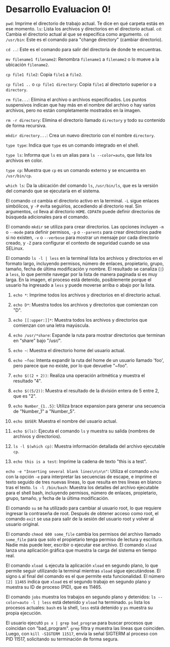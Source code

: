# Desarrollo Evaluacion 0!


`pwd`: Imprime el directorio de trabajo actual. Te dice en qué carpeta estás en ese momento.
`ls`: Lista los archivos y directorios en el directorio actual.
`cd`: Cambia el directorio actual al que se especifica como argumento.
`cd /usr/bin`: Este es el comando para "change directory" (cambiar directorio).



`cd ..`: Este es el comando para salir del directoria de donde te encuentras.



`mv filename1 filename2`: Renombra `filename1` a `filename2` o lo mueve a la ubicación `filename2`.
    
`cp file1 file2`: Copia `file1` a `file2`.
    
`cp file1 ..` o `cp file1 directory`: Copia `file1` al directorio superior o a `directory`.




 `rm file...`: Elimina el archivo o archivos especificados. Los puntos suspensivos indican que hay más en el nombre del archivo o hay varios archivos, pero no están completamente mostrados en la imagen.
    
`rm -r directory`: Elimina el directorio llamado `directory` y todo su contenido de forma recursiva.
    
`mkdir directory...`: Crea un nuevo directorio con el nombre `directory`. 



`type type`: Indica que `type` es un comando integrado en el shell.
    
`type ls`: Informa que `ls` es un alias para `ls --color=auto`, que lista los archivos en color.
    
`type cp`: Muestra que `cp` es un comando externo y se encuentra en `/usr/bin/cp`.
    
`which ls`: Da la ubicación del comando `ls`, `/usr/bin/ls`, que es la versión del comando que se ejecutaría en el sistema.



El comando `cd` cambia el directorio activo en la terminal. `-L` sigue enlaces simbólicos, y `-P` evita seguirlos, accediendo al directorio real. Sin argumentos, `cd` lleva al directorio `HOME`. `CDPATH` puede definir directorios de búsqueda adicionales para el comando.



El comando `mkdir` se utiliza para crear directorios. Las opciones incluyen `-m` o `--mode` para definir permisos, `-p` o `--parents` para crear directorios padre si no existen, `-v` o `--verbose` para mostrar un mensaje por cada directorio creado, y `-Z` para configurar el contexto de seguridad cuando se usa SELinux.


 
El comando `ls -l | less` en la terminal lista los archivos y directorios en el formato largo, incluyendo permisos, número de enlaces, propietario, grupo, tamaño, fecha de última modificación y nombre. El resultado se canaliza (`|`) a `less`, lo que permite navegar por la lista de manera paginada si es muy larga. En la imagen, el proceso está detenido, posiblemente porque el usuario ha ingresado a `less` y puede moverse arriba o abajo por la lista.



1.  `echo *`: Imprime todos los archivos y directorios en el directorio actual.
    
2.  `echo D*`: Muestra todos los archivos y directorios que comienzan con "D".
    
3.  `echo [[:upper:]]*`: Muestra todos los archivos y directorios que comienzan con una letra mayúscula.
    
4.  `echo /usr/*share`: Expande la ruta para mostrar directorios que terminan en "share" bajo "/usr/".
    
5.  `echo ~`: Muestra el directorio home del usuario actual.
    
6.  `echo ~foo`: Intenta expandir la ruta del home de un usuario llamado 'foo', pero parece que no existe, por lo que devuelve "~foo".
    
7.  `echo $((2 + 2))`: Realiza una operación aritmética y muestra el resultado "4".
    
8.  `echo $((5/2))`: Muestra el resultado de la división entera de 5 entre 2, que es "2".
    
9.  `echo Number_{1..5}`: Utiliza brace expansion para generar una secuencia de "Number_1" a "Number_5".
    
10.  `echo $USER`: Muestra el nombre del usuario actual.
    
11.  `echo $(ls)`: Ejecuta el comando `ls` y muestra su salida (nombres de archivos y directorios).
    
12.  `ls -l $(which cp)`: Muestra información detallada del archivo ejecutable `cp`.
    
13.  `echo this is a test`: Imprime la cadena de texto "this is a test".




`echo -e "Inserting several blank lines\n\n\n"`: Utiliza el comando `echo` con la opción `-e` para interpretar las secuencias de escape, e imprime el texto seguido de tres nuevas líneas, lo que resulta en tres líneas en blanco tras el texto.
`ls -l /bin/bash`: Muestra los detalles del archivo ejecutable para el shell bash, incluyendo permisos, número de enlaces, propietario, grupo, tamaño, y fecha de la última modificación.



El comando `su` se ha utilizado para cambiar al usuario root, lo que requiere ingresar la contraseña de root. Después de obtener acceso como root, el comando `exit` se usa para salir de la sesión del usuario root y volver al usuario original.



El comando `chmod 600 some_file` cambia los permisos del archivo llamado `some_file` para que solo el propietario tenga permiso de lectura y escritura. Nadie más puede leer, escribir o ejecutar ese archivo. El comando `xload` lanza una aplicación gráfica que muestra la carga del sistema en tiempo real.



El comando `xload &` ejecuta la aplicación `xload` en segundo plano, lo que permite seguir utilizando la terminal mientras `xload` sigue ejecutándose. El signo `&` al final del comando es el que permite esta funcionalidad. El número `[2] 11465` indica que `xload` es el segundo trabajo en segundo plano y muestra su ID de proceso (PID), que es 11465.



El comando `jobs` muestra los trabajos en segundo plano y detenidos: `ls --color=auto -l | less` está detenido y `xload` ha terminado. `ps` lista los procesos actuales: `bash` es la shell, `less` está detenido y `ps` muestra su propia ejecución.



El usuario ejecutó `ps x | grep bad_program` para buscar procesos que coincidan con "bad_program". `grep` filtra y muestra las líneas que coinciden. Luego, con `kill -SIGTERM 11517`, envía la señal SIGTERM al proceso con PID 11517, solicitando su terminación de forma segura.

